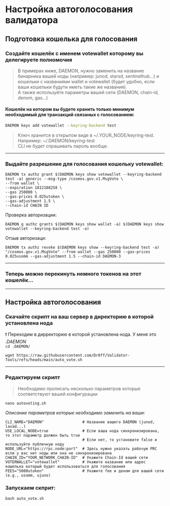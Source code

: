 # Настройка автоголосования валидатора

## Подготовка кошелька для голосования
<h3> Создайте кошелёк с именем  votewallet  которому вы делегируете полномочия</h3>

>В примерах ниже, DAEMON, нужно заменить на название бинарника вашей ноды (например: junod, starsd, sentinelhub...)
>и кошельки с названиями wallet и votewallet (будет удобно, если ваши кошельки будути иметь такие же названия).</br>
>А также используйте параметры вашей сети (DAEMON, chain-id, denom, gas...)


<h4>Кошелёк на котором вы будете хранить только минимум необходимый для транзакций связаных с голосованием:</h4>

```bash
DAEMON keys add votewallet --keyring-backend test
```

>Ключ хранится в открытом виде в ~/.YOUR_NODE/keyring-test. Например: ~/.DAEMON/keyring-test </br>
>CLI не будет спрашивать пароль вообще.

---

<h3> Выдайте разрешение для голосования кошельку votewallet:</h3>

```
DAEMON tx authz grant $(DAEMON keys show votewallet --keyring-backend test -a) generic --msg-type /cosmos.gov.v1.MsgVote \
--from wallet \
--expiration 1812188258 \
--gas 250000 \
--gas-prices 0.025utoken \
--gas-adjustment 1.5 \
--chain-id CHAIN ID
```
Проверка авторизации:

```
DAEMON q authz grants $(DAEMON keys show wallet -a) $(DAEMON keys show votewallet --keyring-backend test -a)
```
Отзыв авторизаци:

```
DAEMON tx authz revoke $(DAEMON keys show --keyring-backend test -a) "/cosmos.gov.v1.MsgVote" --from wallet --gas 250000 --gas-prices 0.025usomm --gas-adjustment 1.5 --chain-id DAEMON-3
```

---

<h3> Теперь можно перекинуть немного токенов на этот кошелёк...</h3>

---

## Настройка автоголосования
<h3>Скачайте скрипт на ваш сервер в директорию в которой установлена нода</h3>

 ❗️ Переходим в дирректорию в которой установлена нода. У меня это *.DAEMON* </br>
     `cd .DAEMON/`

```
wget https://raw.githubusercontent.com/Dr0ff/Validator-Tools/refs/heads/main/auto_vote.sh
```
---

<h3>Редактируем скрипт</h3>

>Необходимо прописать несколько параметров которые соответствуют вашей конфигурации

```
nano autovoting.sh
```

 *Описание параметров которые необходимо заменить на ваши:*
```
CLI_NAME="DAEMON"                 # Название вашего DAEMON (junod, lavad...)
USE_LOCAL_NODE=true               # Если ваша нода синхронизирована, то этот параметр должен быть true
                                  # Если нет, то установите false и используйте публичную ноду
NODE_URL="https://rpc.node:port"  # Здесь нужно указать рабочую PRC если у вас нет ноды или она не синхронизирована
CHAIN_ID="YOUR_NETWORK_CHAIN-ID"  # Укажите Chain-Id вашей сети
VOTERWALLET="votewallet"          # Укажите название или адрес кошелька который будет использоваться для голосования
FEES="5000utoken"                 # Укажите fee и деном для вашей сети (e.g., usomm, ujuno)
```
<h3>Запускаем скприт:</h3>

```
bash auto_vote.sh
```
